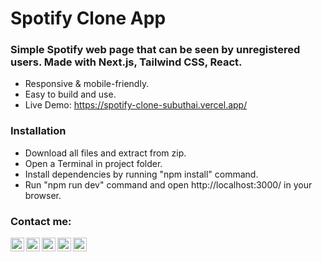 # Spotify Clone App

### Simple Spotify web page that can be seen by unregistered users. Made with Next.js, Tailwind CSS, React.

- Responsive & mobile-friendly.
- Easy to build and use.
- Live Demo: https://spotify-clone-subuthai.vercel.app/

### Installation

- Download all files and extract from zip.
- Open a Terminal in project folder.
- Install dependencies by running "npm install" command.
- Run "npm run dev" command and open http://localhost:3000/ in your browser.

### Contact me:

[<img align="left" alt="subuthai.xyz" width="22px" src="https://img.icons8.com/fluency/48/000000/globe.png" />][website]
[<img align="left" alt="subuthai | YouTube" width="22px" src="https://img.icons8.com/fluency/48/000000/youtube-play.png" />][youtube]
[<img align="left" alt="subuthai_ | Twitter" width="22px" src="https://img.icons8.com/fluency/48/000000/twitter.png" />][twitter]
[<img align="left" alt="subuthai_ | Instagram" width="22px" src="https://img.icons8.com/fluency/48/000000/instagram-new.png" />][instagram]
[<img align="left" alt="subuthai_ | Discord" width="22px" src="https://img.icons8.com/fluency/48/000000/discord.png" />][discord]

[website]: https://subuthai.xyz
[twitter]: https://twitter.com/subuthai_
[youtube]: https://youtube.com/Subuthai
[instagram]: https://instagram.com/subuthai_
[discord]: https://discord.gg/adXEBUK94B
